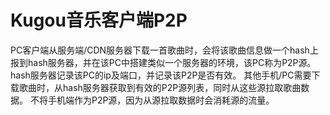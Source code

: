 # Kugou音乐客户端P2P

PC客户端从服务端/CDN服务器下载一首歌曲时，会将该歌曲信息做一个hash上报到hash服务器，并在该PC中搭建类似一个服务器的环境，该PC称为P2P源。hash服务器记录该PC的ip及端口，并记录该P2P是否有效。
其他手机/PC需要下载歌曲时，从hash服务器获取到有效的P2P源列表，同时从这些源拉取歌曲数据。
不将手机端作为P2P源，因为从源拉取数据时会消耗源的流量。
